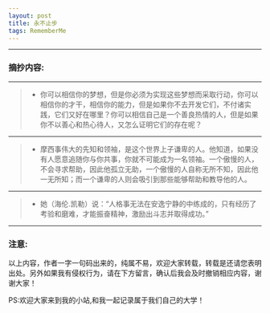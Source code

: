 ```yaml
---
layout: post
title: 永不止步
tags: RememberMe
---
```

--- ---
### 摘抄内容:

--- ---

 > * 你可以相信你的梦想，但是你必须为实现这些梦想而采取行动，你可以相信你的才干，相信你的能力，但是如果你不去开发它们，不付诸实践，它们又好在哪里？你可以相信自己是一个善良热情的人，但是如果你不以善心和热心待人，又怎么证明它们的存在呢？

--- ---

 > * 摩西事伟大的先知和领袖，是这个世界上子谦卑的人。他知道，如果没有人愿意追随你与你共事，你就不可能成为一名领袖。一个傲慢的人，不会寻求帮助，因此他孤立无助，一个傲慢的人自称无所不知，因此他一无所知；而一个谦卑的人则会吸引到那些能够帮助和教导他的人。

--- ---

 > * 她（海伦.凯勒）说：“人格事无法在安逸宁静的中练成的，只有经历了考验和磨难，才能振奋精神，激励出斗志并取得成功。”

--- ---




### 注意:
以上内容，作者一字一句码出来的，纯属不易，欢迎大家转载，转载是还请您表明出处。另外如果我有侵权行为，请在下方留言，确认后我会及时撤销相应内容，谢谢大家！

PS:欢迎大家来到我的小站,和我一起记录属于我们自己的大学！

　
